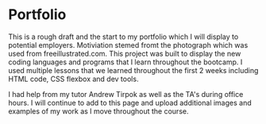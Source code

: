 # Portfolio
This is a rough draft and the start to my portfolio which I will display to potential employers.
Motiviation stemed fromt the photograph which was used from freeillustrated.com.
This project was built to display the new coding languages and programs that I learn throughout the bootcamp.
I used multiple lessons that we learned throughout the first 2 weeks including HTML code, CSS flexbox and dev tools.

I had help from my tutor Andrew Tirpok as well as the TA's during office hours.
I will continue to add to this page and upload additional images and examples of my work as I move throughout the course.
